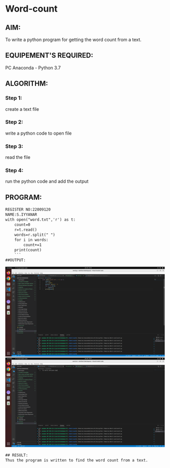# Word-count
## AIM:
To write a python program for getting the word count from a text.
## EQUIPEMENT'S REQUIRED: 
PC
Anaconda - Python 3.7
## ALGORITHM: 
### Step 1:
create a text file
### Step 2: 
 write a python code to open file
### Step 3: 
read the file
### Step 4:  
run the python code and add the output
## PROGRAM:
```
REGISTER NO:22009120
NAME:S.IYYANAR
with open("word.txt",'r') as t:
    count=0
    r=t.read()
    words=r.split(" ")
    for i in words:
        count+=1
    print(count)
    ```
##OUTPUT:
```
![OUTPUT](./word%20count%20word.py.png)
![OUTPUT](./word%20count%20word%20.txt.png)

```
## RESULT:
Thus the program is written to find the word count from a text.
